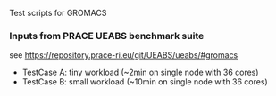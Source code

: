 Test scripts for GROMACS

### Inputs from PRACE UEABS benchmark suite

see https://repository.prace-ri.eu/git/UEABS/ueabs/#gromacs

* TestCase A: tiny workload (~2min on single node with 36 cores)
* TestCase B: small workload (~10min on single node with 36 cores)
